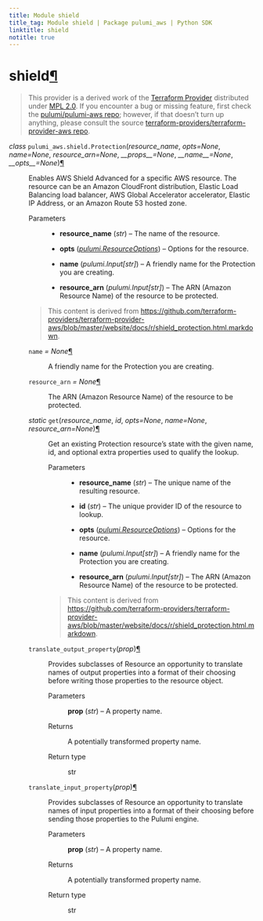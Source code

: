 ```yaml
---
title: Module shield
title_tag: Module shield | Package pulumi_aws | Python SDK
linktitle: shield
notitle: true
---
```


<div class="section" id="shield">
<h1>shield<a class="headerlink" href="#shield" title="Permalink to this headline">¶</a></h1>
<blockquote>
<div><p>This provider is a derived work of the <a class="reference external" href="https://github.com/terraform-providers/terraform-provider-aws">Terraform Provider</a> distributed under
<a class="reference external" href="https://www.mozilla.org/en-US/MPL/2.0/">MPL 2.0</a>. If you encounter a bug or missing feature, first check the
<a class="reference external" href="https://github.com/pulumi/pulumi-aws/issues">pulumi/pulumi-aws repo</a>; however, if that doesn’t turn up
anything, please consult the source <a class="reference external" href="https://github.com/terraform-providers/terraform-provider-aws/issues">terraform-providers/terraform-provider-aws repo</a>.</p>
</div></blockquote>
<span class="target" id="module-pulumi_aws.shield"></span><dl class="class">
<dt id="pulumi_aws.shield.Protection">
<em class="property">class </em><code class="sig-prename descclassname">pulumi_aws.shield.</code><code class="sig-name descname">Protection</code><span class="sig-paren">(</span><em class="sig-param">resource_name</em>, <em class="sig-param">opts=None</em>, <em class="sig-param">name=None</em>, <em class="sig-param">resource_arn=None</em>, <em class="sig-param">__props__=None</em>, <em class="sig-param">__name__=None</em>, <em class="sig-param">__opts__=None</em><span class="sig-paren">)</span><a class="headerlink" href="#pulumi_aws.shield.Protection" title="Permalink to this definition">¶</a></dt>
<dd><p>Enables AWS Shield Advanced for a specific AWS resource.
The resource can be an Amazon CloudFront distribution, Elastic Load Balancing load balancer, AWS Global Accelerator accelerator, Elastic IP Address, or an Amazon Route 53 hosted zone.</p>
<dl class="field-list simple">
<dt class="field-odd">Parameters</dt>
<dd class="field-odd"><ul class="simple">
<li><p><strong>resource_name</strong> (<em>str</em>) – The name of the resource.</p></li>
<li><p><strong>opts</strong> (<a class="reference internal" href="../../pulumi/#pulumi.ResourceOptions" title="pulumi.ResourceOptions"><em>pulumi.ResourceOptions</em></a>) – Options for the resource.</p></li>
<li><p><strong>name</strong> (<em>pulumi.Input</em><em>[</em><em>str</em><em>]</em>) – A friendly name for the Protection you are creating.</p></li>
<li><p><strong>resource_arn</strong> (<em>pulumi.Input</em><em>[</em><em>str</em><em>]</em>) – The ARN (Amazon Resource Name) of the resource to be protected.</p></li>
</ul>
</dd>
</dl>
<blockquote>
<div><p>This content is derived from <a class="reference external" href="https://github.com/terraform-providers/terraform-provider-aws/blob/master/website/docs/r/shield_protection.html.markdown">https://github.com/terraform-providers/terraform-provider-aws/blob/master/website/docs/r/shield_protection.html.markdown</a>.</p>
</div></blockquote>
<dl class="attribute">
<dt id="pulumi_aws.shield.Protection.name">
<code class="sig-name descname">name</code><em class="property"> = None</em><a class="headerlink" href="#pulumi_aws.shield.Protection.name" title="Permalink to this definition">¶</a></dt>
<dd><p>A friendly name for the Protection you are creating.</p>
</dd></dl>

<dl class="attribute">
<dt id="pulumi_aws.shield.Protection.resource_arn">
<code class="sig-name descname">resource_arn</code><em class="property"> = None</em><a class="headerlink" href="#pulumi_aws.shield.Protection.resource_arn" title="Permalink to this definition">¶</a></dt>
<dd><p>The ARN (Amazon Resource Name) of the resource to be protected.</p>
</dd></dl>

<dl class="method">
<dt id="pulumi_aws.shield.Protection.get">
<em class="property">static </em><code class="sig-name descname">get</code><span class="sig-paren">(</span><em class="sig-param">resource_name</em>, <em class="sig-param">id</em>, <em class="sig-param">opts=None</em>, <em class="sig-param">name=None</em>, <em class="sig-param">resource_arn=None</em><span class="sig-paren">)</span><a class="headerlink" href="#pulumi_aws.shield.Protection.get" title="Permalink to this definition">¶</a></dt>
<dd><p>Get an existing Protection resource’s state with the given name, id, and optional extra
properties used to qualify the lookup.</p>
<dl class="field-list simple">
<dt class="field-odd">Parameters</dt>
<dd class="field-odd"><ul class="simple">
<li><p><strong>resource_name</strong> (<em>str</em>) – The unique name of the resulting resource.</p></li>
<li><p><strong>id</strong> (<em>str</em>) – The unique provider ID of the resource to lookup.</p></li>
<li><p><strong>opts</strong> (<a class="reference internal" href="../../pulumi/#pulumi.ResourceOptions" title="pulumi.ResourceOptions"><em>pulumi.ResourceOptions</em></a>) – Options for the resource.</p></li>
<li><p><strong>name</strong> (<em>pulumi.Input</em><em>[</em><em>str</em><em>]</em>) – A friendly name for the Protection you are creating.</p></li>
<li><p><strong>resource_arn</strong> (<em>pulumi.Input</em><em>[</em><em>str</em><em>]</em>) – The ARN (Amazon Resource Name) of the resource to be protected.</p></li>
</ul>
</dd>
</dl>
<blockquote>
<div><p>This content is derived from <a class="reference external" href="https://github.com/terraform-providers/terraform-provider-aws/blob/master/website/docs/r/shield_protection.html.markdown">https://github.com/terraform-providers/terraform-provider-aws/blob/master/website/docs/r/shield_protection.html.markdown</a>.</p>
</div></blockquote>
</dd></dl>

<dl class="method">
<dt id="pulumi_aws.shield.Protection.translate_output_property">
<code class="sig-name descname">translate_output_property</code><span class="sig-paren">(</span><em class="sig-param">prop</em><span class="sig-paren">)</span><a class="headerlink" href="#pulumi_aws.shield.Protection.translate_output_property" title="Permalink to this definition">¶</a></dt>
<dd><p>Provides subclasses of Resource an opportunity to translate names of output properties
into a format of their choosing before writing those properties to the resource object.</p>
<dl class="field-list simple">
<dt class="field-odd">Parameters</dt>
<dd class="field-odd"><p><strong>prop</strong> (<em>str</em>) – A property name.</p>
</dd>
<dt class="field-even">Returns</dt>
<dd class="field-even"><p>A potentially transformed property name.</p>
</dd>
<dt class="field-odd">Return type</dt>
<dd class="field-odd"><p>str</p>
</dd>
</dl>
</dd></dl>

<dl class="method">
<dt id="pulumi_aws.shield.Protection.translate_input_property">
<code class="sig-name descname">translate_input_property</code><span class="sig-paren">(</span><em class="sig-param">prop</em><span class="sig-paren">)</span><a class="headerlink" href="#pulumi_aws.shield.Protection.translate_input_property" title="Permalink to this definition">¶</a></dt>
<dd><p>Provides subclasses of Resource an opportunity to translate names of input properties into
a format of their choosing before sending those properties to the Pulumi engine.</p>
<dl class="field-list simple">
<dt class="field-odd">Parameters</dt>
<dd class="field-odd"><p><strong>prop</strong> (<em>str</em>) – A property name.</p>
</dd>
<dt class="field-even">Returns</dt>
<dd class="field-even"><p>A potentially transformed property name.</p>
</dd>
<dt class="field-odd">Return type</dt>
<dd class="field-odd"><p>str</p>
</dd>
</dl>
</dd></dl>

</dd></dl>

</div>
